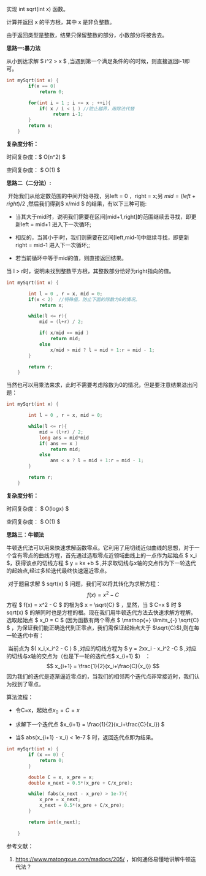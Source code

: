 实现 int sqrt(int x) 函数。

计算并返回 x 的平方根，其中 x 是非负整数。

由于返回类型是整数，结果只保留整数的部分，小数部分将被舍去。



<b>思路一:暴力法</b>

从小到达求解 $ i^2 > x $ ,当遇到第一个满足条件的i的时候，则直接返回i-1即可。

```c++
int mySqrt(int x) {
        if(x == 0)
            return 0;

        for(int i = 1 ; i <= x ; ++i){
            if( x / i < i ) //防止越界，用除法代替
                 return i-1;
        }
        return x;
    }
```

<b>复杂度分析：</b>

时间复杂度：$ O(n^2) $ 

空间复杂度： $ O(1) $ 



<b>思路二（二分法）:</b>

​	开始我们从给定数范围的中间开始寻找，另left = 0 ，right = x;另 $mid = (left + right)/2$  ,然后我们得到$ x/mid $ 的结果，有以下三种可能:

+ 当其大于mid时，说明我们需要在区间[mid+1,right]的范围继续去寻找，即更新left = mid+1 进入下一次循环;

+ 相反的，当其小于i时，我们则需要在区间[left,mid-1]中继续寻找，即更新right = mid-1 进入下一次循环;;

+ 若当前循环中等于mid的值，则直接返回结果。

当 l > r时，说明未找到整数平方根，其整数部分恰好为right指向的值。

```c++
int mySqrt(int x) {

        int l = 0 , r = x, mid = 0;
        if(x < 2)  //特殊值，防止下面的除数为0的情况。
            return x;

        while(l <= r){
            mid = (l+r) / 2;

            if( x/mid == mid )
                return mid;
            else 
                x/mid > mid ? l = mid + 1:r = mid - 1;
        }

        return r;
    }
```

当然也可以用乘法来求，此时不需要考虑除数为0的情况，但是要注意结果溢出问题：

```c++
int mySqrt(int x) {

        int l = 0 , r = x, mid = 0;

        while(l <= r){
            mid = (l+r) / 2;
			long ans = mid*mid
            if( ans == x )
                return mid;
            else 
                ans < x ? l = mid + 1:r = mid - 1;
        }

        return r;
    }
```

<b>复杂度分析：</b>

时间复杂度： $  O(logx) $ 

空间复杂度： $ O(1) $ 



<b>思路三：牛顿法</b>

​	牛顿迭代法可以用来快速求解函数零点。它利用了用切线近似曲线的思想，对于一个含有零点的曲线方程，首先通过选取零点近领域曲线上的一点作为起始点 $ x_i $，获得该点的切线方程 $ y = kx +b $ ,并求取切线与x轴的交点作为下一轮迭代的起始点,经过多轮迭代最终快速逼近零点。

​	对于题目求解 $ sqrt(x) $ 问题，我们可以将其转化为求解方程：
$$
f(x) = x^2 - C
$$
方程 $ f(x) = x^2 - C $ 的根为$ x = \sqrt{C} $ ，显然，当 $ C=x $ 时 $ sqrt(x) $ 的解同时也是方程的根。现在我们用牛顿迭代方法去快速求解方程解。选取起始点 $ x_0 = C $ (因为函数有两个零点 $ \mathop{+} \limits_{-} \sqrt{C} $ ，为保证我们能正确迭代到正零点，我们需保证起始点大于 $\sqrt{C}$),则在每一轮迭代中有：

​	当前点为 $( x_i,x_i^2 - C ) $ ,对应的切线方程为  $ y = 2xx_i - x_i^2 -C $ ,对应的切线与x轴的交点为（也是下一轮的迭代点$ x_{i+1} $） ：
$$
x_{i+1} = \frac{1}{2}(x_i+\frac{C}{x_i})
$$
​	因为我们的迭代是逐渐逼近零点的，当我们的相邻两个迭代点非常接近时，我们认为找到了零点。



算法流程：

+ 令C=x，起始点$x_0 = C = x$   

+ 求解下一个迭代点 $x_{i+1} = \frac{1}{2}(x_i+\frac{C}{x_i}) $ 

+ 当$ abs(x_{i+1} - x_i) < 1e-7 $ 时，返回迭代点即为结果。

```c++
int mySqrt(int x) {
        if (x == 0) {
            return 0;
        }

        double C = x, x_pre = x;
        double x_next = 0.5*(x_pre + C/x_pre);

        while( fabs(x_next - x_pre) > 1e-7){
            x_pre = x_next;
            x_next = 0.5*(x_pre + C/x_pre);
        }

        return int(x_next);
        
    }
```



参考文献：

1. https://www.matongxue.com/madocs/205/ ，如何通俗易懂地讲解牛顿迭代法？